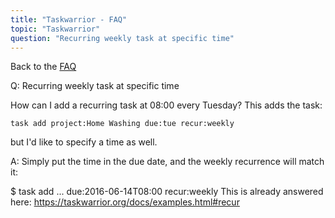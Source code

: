 ```yaml
---
title: "Taskwarrior - FAQ"
topic: "Taskwarrior"
question: "Recurring weekly task at specific time"
---
```


Back to the [FAQ](/support/faq)

Q: Recurring weekly task at specific time

How can I add a recurring task at 08:00 every Tuesday? This adds the task:

    task add project:Home Washing due:tue recur:weekly

but I'd like to specify a time as well.

A: Simply put the time in the due date, and the weekly recurrence will match it:

$ task add ... due:2016-06-14T08:00 recur:weekly
This is already answered here:
https://taskwarrior.org/docs/examples.html#recur

